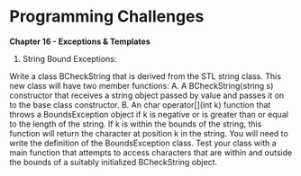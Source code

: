 # Programming Challenges

****Chapter 16 - Exceptions & Templates****

1. String Bound Exceptions:

Write a class BCheckString that is derived from the STL string class.
This new class will have two member functions:
A. A BCheckString(string s) constructor that receives a string
object passed by value and passes it on to the base class
constructor.
B. An char operator[](int k) function that throws a
BoundsException object if k is negative or is greater than or
equal to the length of the string. If k is within the bounds of
the string, this function will return the character at position k
in the string.
You will need to write the definition of the BoundsException class. Test
your class with a main function that attempts to access characters
that are within and outside the bounds of a suitably initialized
BCheckString object.
